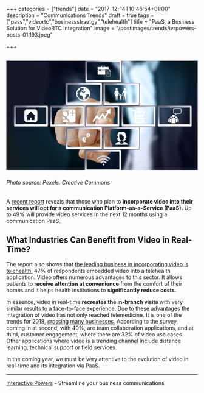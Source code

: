 +++
categories = ["trends"]
date = "2017-12-14T10:46:54+01:00"
description = "Communications Trends"
draft = true
tags = ["pass","videortc","businessstraetgy","telehealth"]
title = "PaaS, a Business Solution for VideoRTC Integration"
image = "/postimages/trends/ivrpowers-posts-01.193.jpeg"

+++

![board of applications](/postimages/trends/ivrpowers-posts-01.193.jpeg)
------------
###### Photo source: Pexels. Creative Commons


A [recent report](http://info.vidyo.com/embedded-video-conferencing-report-2017.html) reveals that those who plan to **incorporate video into their services will opt for a communication Platform-as-a-Service (PaaS).** Up to 49% will provide video services in the next 12 months using a communication PaaS.

## What Industries Can Benefit from Video in Real-Time?

The report also shows that [the leading business in incorporating video is telehealth.](http://blog.ivrpowers.com/post/healthcare/next-doctor-appointment/) 47% of respondents embedded video into a telehealth application. Video offers numerous advantages to this sector. It allows patients to **receive attention at convenience** from the comfort of their homes and it helps health institutions to **significantly reduce costs.**

In essence, video in real-time **recreates the in-branch visits** with very similar results to a face-to-face experience. Due to these advantages the integration of video has not only reached telemedicine. It is one of the trends for 2018, [crossing many businesses.](http://blog.ivrpowers.com/post/products/video-rtc-industries/) According to the survey, coming in at second, with 40%, are team collaboration applications, and at third, customer engagement, where there are 32% of video use cases. Other applications where video is a trending channel include distance learning, technical support or field services.

In the coming year, we must be very attentive to the evolution of video in real-time and its integration via PaaS.


---
[Interactive Powers](http://www.ivrpowers.com/ ) - Streamline your business communications




